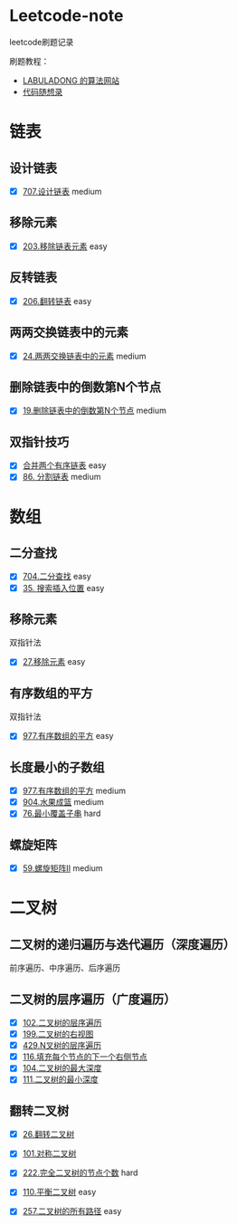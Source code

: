 # Leetcode-note
leetcode刷题记录

刷题教程：
- [LABULADONG 的算法网站](https://labuladong.github.io/algo/) 
- [代码随想录](https://programmercarl.com/%E6%95%B0%E7%BB%84%E7%90%86%E8%AE%BA%E5%9F%BA%E7%A1%80.html#%E6%95%B0%E7%BB%84%E7%90%86%E8%AE%BA%E5%9F%BA%E7%A1%80)

# 链表
## 设计链表
- [x] [707.设计链表](https://leetcode.cn/problems/design-linked-list/) medium
## 移除元素
- [x] [203.移除链表元素](https://leetcode.cn/problems/remove-linked-list-elements/) easy
## 反转链表
- [x] [206.翻转链表](https://leetcode.cn/problems/reverse-linked-list/) easy
## 两两交换链表中的元素
- [x] [24.两两交换链表中的元素](https://leetcode.cn/problems/swap-nodes-in-pairs/) medium
## 删除链表中的倒数第N个节点
- [x] [19.删除链表中的倒数第N个节点](https://leetcode.cn/problems/remove-nth-node-from-end-of-list/) medium

## 双指针技巧
- [x] [合并两个有序链表](https://leetcode.cn/problems/merge-two-sorted-lists/) easy
- [x] [86. 分割链表](https://leetcode.cn/problems/partition-list/) medium

# 数组
## 二分查找
- [x] [704.二分查找](https://leetcode.cn/problems/binary-search/) easy
- [x] [35. 搜索插入位置](https://leetcode.cn/problems/search-insert-position/) easy
## 移除元素
双指针法
- [x] [27.移除元素](https://leetcode.cn/problems/remove-element/) easy
## 有序数组的平方
双指针法
- [x] [977.有序数组的平方](https://leetcode.cn/problems/squares-of-a-sorted-array/) easy
## 长度最小的子数组
- [x] [977.有序数组的平方](https://leetcode.cn/problems/squares-of-a-sorted-array/) medium
- [x] [904.水果成篮](https://leetcode.cn/problems/squares-of-a-sorted-array/) medium
- [x] [76.最小覆盖子串](https://leetcode.cn/problems/squares-of-a-sorted-array/) hard
## 螺旋矩阵
- [x] [59.螺旋矩阵II](https://leetcode.cn/problems/spiral-matrix-ii/) medium

# 二叉树
##  二叉树的递归遍历与迭代遍历（深度遍历）
前序遍历、中序遍历、后序遍历
## 二叉树的层序遍历（广度遍历）
- [x] [102.二叉树的层序遍历](https://leetcode.cn/problems/binary-tree-level-order-traversal/)
- [x] [199.二叉树的右视图](https://leetcode.cn/problems/binary-tree-right-side-view/)
- [x] [429.N叉树的层序遍历](https://leetcode.cn/problems/n-ary-tree-level-order-traversal/)
- [x] [116.填充每个节点的下一个右侧节点](https://leetcode.cn/problems/populating-next-right-pointers-in-each-node/)
- [x] [104.二叉树的最大深度](https://leetcode.cn/problems/maximum-depth-of-binary-tree/)
- [x] [111.二叉树的最小深度](https://leetcode.cn/problems/minimum-depth-of-binary-tree/)
## 翻转二叉树
- [x] [26.翻转二叉树](https://leetcode.cn/problems/invert-binary-tree/)
- [x] [101.对称二叉树](https://leetcode.cn/problems/symmetric-tree/)
- [x] [222.完全二叉树的节点个数](https://leetcode.cn/problems/count-complete-tree-nodes/) hard
- [x] [110.平衡二叉树](https://leetcode.cn/problems/balanced-binary-tree/) easy
- [x] [257.二叉树的所有路径](https://leetcode.cn/problems/binary-tree-paths/) easy

